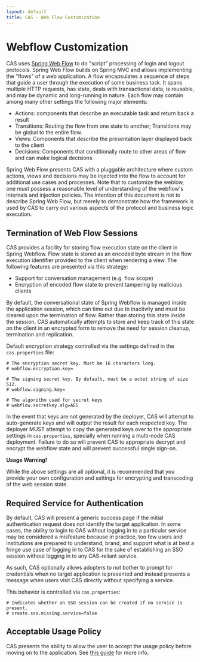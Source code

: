 ```yaml
---
layout: default
title: CAS - Web Flow Customization
---
```



# Webflow Customization
CAS uses [Spring Web Flow](projects.spring.io/spring-webflow) to do "script" processing of login and logout protocols. 
Spring Web Flow builds on Spring MVC and allows implementing the "flows" of a web application. A flow encapsulates a sequence 
of steps that guide a user through the execution of some business task. It spans multiple HTTP requests, has state, deals with
 transactional data, is reusable, and may be dynamic and long-running in nature. Each flow may contain among many other settings the following major elements:

- Actions: components that describe an executable task and return back a result
- Transitions: Routing the flow from one state to another; Transitions may be global to the entire flow.
- Views: Components that describe the presentation layer displayed back to the client
- Decisions: Components that conditionally route to other areas of flow and can make logical decisions

Spring Web Flow presents CAS with a pluggable architecture where custom actions, views and decisions may be injected into the 
flow to account for additional use cases and processes. Note that to customize the weblow, one must possess a reasonable level
of understanding of the webflow's internals and injection policies. The intention of this document is not to describe Spring Web Flow, 
but merely to demonstrate how the framework is used by CAS to carry out various aspects of the protocol and business logic execution.

## Termination of Web Flow Sessions
CAS provides a facility for storing flow execution state on the client in Spring Webflow. Flow state is stored as an encoded byte 
stream in the flow execution identifier provided to the client when rendering a view. The following features are presented via this strategy:

- Support for conversation management (e.g. flow scope)
- Encryption of encoded flow state to prevent tampering by malicious clients

By default, the conversational state of Spring Webflow is managed inside the application session, which can time out due to inactivity 
and must be cleared upon the termination of flow. Rather than storing this state inside the session, CAS automatically attempts to store 
and keep track of this state on the client in an encrypted form to remove the need for session cleanup, termination and replication.

Default encryption strategy controlled via the settings defined in the `cas.properties` file:

```properties
# The encryption secret key. Must be 16 characters long.
# webflow.encryption.key=

# The signing secret key. By default, must be a octet string of size 512.
# webflow.signing.key=

# The algorithm used for secret keys
# webflow.secretkey.alg=AES
```


In the event that keys are not generated by the deployer, CAS will attempt to auto-generate keys and will output
the result for each respected key. The deployer MUST attempt to copy the generated keys over to the appropriate
settings in `cas.properties`, specially when running a multi-node CAS deployment. Failure to do so will prevent CAS
to appropriate decrypt and encrypt the webflow state and will prevent successful single sign-on.

<div class="alert alert-warning"><strong>Usage Warning!</strong><p>
While the above settings are all optional, it is recommended that you provide your own configuration and settings for encrypting and 
transcoding of the web session state.</p></div>

## Required Service for Authentication
By default, CAS will present a generic success page if the initial authentication request does not identify
the target application. In some cases, the ability to login to CAS without logging
in to a particular service may be considered a misfeature because in practice, too few users and institutions
are prepared to understand, brand, and support what is at best a fringe use case of logging in to CAS for the
sake of establishing an SSO session without logging in to any CAS-reliant service.

As such, CAS optionally allows adopters to not bother to prompt for credentials when no target application is presented
and instead presents a message when users visit CAS directly without specifying a service.

This behavior is controlled via `cas.properties`:

```properties
# Indicates whether an SSO session can be created if no service is present.
# create.sso.missing.service=false
```

## Acceptable Usage Policy
CAS presents the ability to allow the user to accept the usage policy before moving on to the application. 
See [this guide](Webflow-Customization-AUP.html) for more info.
